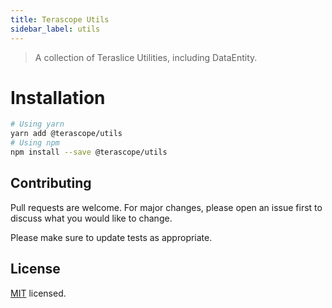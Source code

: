 ```yaml
---
title: Terascope Utils
sidebar_label: utils
---
```


> A collection of Teraslice Utilities, including DataEntity.

# Installation

```bash
# Using yarn
yarn add @terascope/utils
# Using npm
npm install --save @terascope/utils
```

## Contributing

Pull requests are welcome. For major changes, please open an issue first to discuss what you would like to change.

Please make sure to update tests as appropriate.

## License

[MIT](./LICENSE) licensed.
